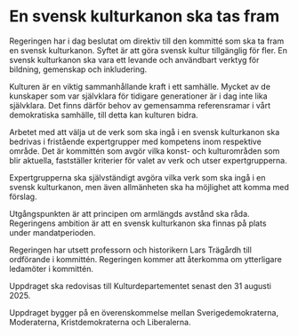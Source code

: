 # En svensk kulturkanon ska tas fram

Regeringen har i dag beslutat om direktiv till den kommitté som ska ta fram en svensk kulturkanon. Syftet är att göra svensk kultur tillgänglig för fler. En svensk kulturkanon ska vara ett levande och användbart verktyg för bildning, gemenskap och inkludering.

Kulturen är en viktig sammanhållande kraft i ett samhälle. Mycket av de kunskaper som var självklara för tidigare generationer är i dag inte lika självklara. Det finns därför behov av gemensamma referensramar i vårt demokratiska samhälle, till detta kan kulturen bidra.

Arbetet med att välja ut de verk som ska ingå i en svensk kulturkanon ska bedrivas i fristående expertgrupper med kompetens inom respektive område. Det är kommittén som avgör vilka konst- och kulturområden som blir aktuella, fastställer kriterier för valet av verk och utser expertgrupperna.

Expertgrupperna ska självständigt avgöra vilka verk som ska ingå i en svensk kulturkanon, men även allmänheten ska ha möjlighet att komma med förslag.

Utgångspunkten är att principen om armlängds avstånd ska råda. Regeringens ambition är att en svensk kulturkanon ska finnas på plats under mandatperioden.

Regeringen har utsett professorn och historikern Lars Trägårdh till ordförande i kommittén. Regeringen kommer att återkomma om ytterligare ledamöter i kommittén.

Uppdraget ska redovisas till Kulturdepartementet senast den 31 augusti 2025.

Uppdraget bygger på en överenskommelse mellan Sverigedemokraterna, Moderaterna, Kristdemokraterna och Liberalerna.
